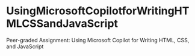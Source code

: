 # UsingMicrosoftCopilotforWritingHTMLCSSandJavaScript
Peer-graded Assignment: Using Microsoft Copilot for Writing HTML, CSS, and JavaScript
